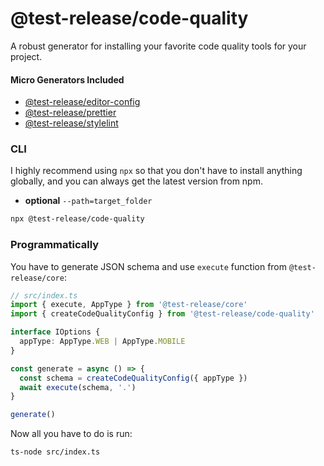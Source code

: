# @test-release/code-quality

A robust generator for installing your favorite code quality tools for your project.

#### Micro Generators Included

- [@test-release/editor-config](/packages/micro-generators/editor-config)
- [@test-release/prettier](/packages/micro-generators/prettier)
- [@test-release/stylelint](/packages/micro-generators/stylelint)

### CLI

I highly recommend using `npx` so that you don't have to install anything globally, and you can always get the latest version from npm.

- **optional** `--path=target_folder`

```bash
npx @test-release/code-quality
```

### Programmatically

You have to generate JSON schema and use `execute` function from `@test-release/core`:

```ts
// src/index.ts
import { execute, AppType } from '@test-release/core'
import { createCodeQualityConfig } from '@test-release/code-quality'

interface IOptions {
  appType: AppType.WEB | AppType.MOBILE
}

const generate = async () => {
  const schema = createCodeQualityConfig({ appType })
  await execute(schema, '.')
}

generate()
```

Now all you have to do is run:

```
ts-node src/index.ts
```


